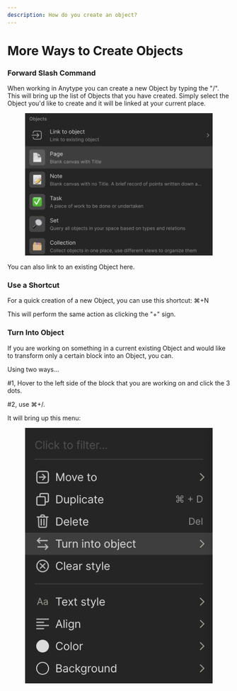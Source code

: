 ```yaml
---
description: How do you create an object?
---
```


# More Ways to Create Objects

### Forward Slash Command

When working in Anytype you can create a new Object by typing the "/". This will bring up the list of Objects that you have created. Simply select the Object you'd like to create and it will be linked at your current place.

<figure><img src="../../.gitbook/assets/image (5).png" alt=""><figcaption></figcaption></figure>

You can also link to an existing Object here.

### Use a Shortcut

For a quick creation of a new Object, you can use this shortcut: ⌘+N

This will perform the same action as clicking the "+" sign.

### Turn Into Object

If you are working on something in a current existing Object and would like to transform only a certain block into an Object, you can.

Using two ways...

\#1, Hover to the left side of the block that you are working on and click the 3 dots.

\#2, use ⌘+/.

It will bring up this menu:

<figure><img src="../../.gitbook/assets/image (25).png" alt=""><figcaption></figcaption></figure>
